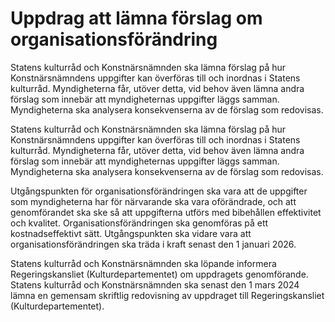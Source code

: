 # Uppdrag att lämna förslag om organisationsförändring

Statens kulturråd och Konstnärsnämnden ska lämna förslag på hur Konstnärsnämndens uppgifter kan överföras till och inordnas i Statens kulturråd. Myndigheterna får, utöver detta, vid behov även lämna andra förslag som innebär att myndigheternas uppgifter läggs samman. Myndigheterna ska analysera konsekvenserna av de förslag som redovisas.

Statens kulturråd och Konstnärsnämnden ska lämna förslag på hur Konstnärsnämndens uppgifter kan överföras till och inordnas i Statens kulturråd. Myndigheterna får, utöver detta, vid behov även lämna andra förslag som innebär att myndigheternas uppgifter läggs samman. Myndigheterna ska analysera konsekvenserna av de förslag som redovisas.

Utgångspunkten för organisationsförändringen ska vara att de uppgifter som myndigheterna har för närvarande ska vara oförändrade, och att
genomförandet ska ske så att uppgifterna utförs med bibehållen effektivitet
och kvalitet. Organisationsförändringen ska genomföras på ett
kostnadseffektivt sätt. Utgångspunkten ska vidare vara att  organisationsförändringen ska träda i kraft senast den 1 januari 2026.

Statens kulturråd och Konstnärsnämnden ska löpande informera Regeringskansliet (Kulturdepartementet) om uppdragets genomförande. Statens kulturråd och Konstnärsnämnden ska senast den 1 mars 2024 lämna en gemensam skriftlig redovisning av uppdraget till Regeringskansliet (Kulturdepartementet).
